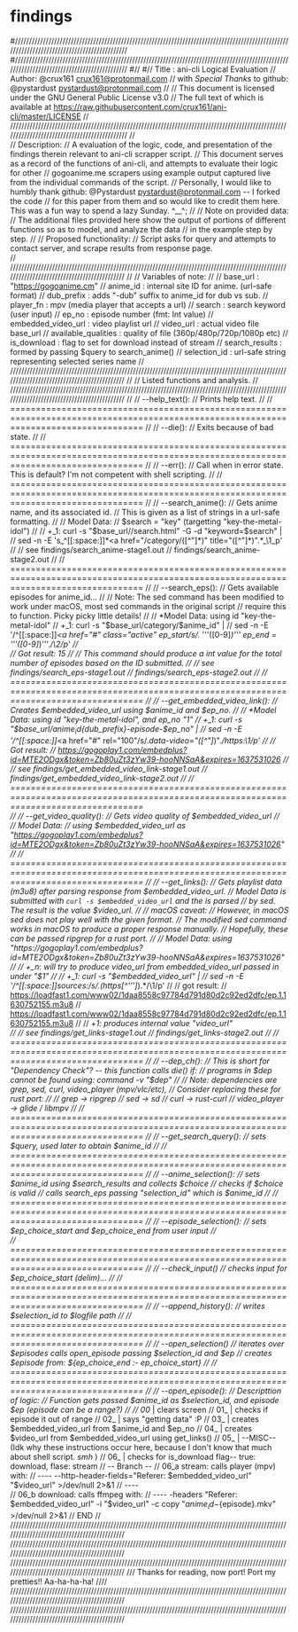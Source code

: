 # findings
#////////////////////////////////////////////////////////////////////////////////////////////////////////////////////////////////////////////
#////////////////////////////////////////////////////////////////////////////////////////////////////////////////////////////////////////////
#//
#//  Title : ani-cli Logical Evaluation
//  Author: @crux161 <crux161@protonmail.com>
//      with *Special Thanks* to github: @pystardust <pystardust@protonmail.com>
//
//  This document is licensed under the GNU General Public License v3.0 
//  The full text of which is available at <https://raw.githubusercontent.com/crux161/ani-cli/master/LICENSE>
//
/////////////////////////////////////////////////////////////////////////////////////////////////////////////////////////////////////////////
//  
//    Description: 
//     A evaluation of the logic, code, and presentation of the findings therein relevant to ani-cli scrapper script. 
//     This document serves as a record of the functions of ani-cli, and attempts to evaluate their logic for other 
//     gogoanime.me scrapers using example output captured live from the individual commands of the script. 
//     Personally, I would like to humbly thank github: @Pystardust <pystardust@protonmail.com> -- I forked the code 
//     for this paper from them and so would like to credit them here. This was a fun way to spend a lazy Sunday. ^__^;
//
//    Note on provided data:
//     The additional files provided here show the output of portions of different functions so as to model, and analyze the data 
//     in the example step by step. 
//
//    Proposed functionality:
//     Script asks for query and attempts to contact server, and scrape results from response page.    
//
////////////////////////////////////////////////////////////////////////////////////////////////////////////////////////////////////////////
//
//    Variables of note:
//
//    base_url            : "https://gogoanime.cm"
//    anime_id            : internal site ID for anime. (url-safe format)
//    dub_prefix          : adds "-dub" suffix to anime_id for dub vs sub.
//    player_fn           : mpv (media player that accepts a url)
//    search              : search keyword (user input)
//    ep_no               : episode number (fmt: Int value)
//    embedded_video_url  : video playlist url 
//    video_url           : actual video file base_url
//    available_qualities : quality of file (360p/480p/720p/1080p etc)
//    is_download         : flag to set for download instead of stream
//    search_results      : formed by passing $query to search_anime()
//    selection_id        : url-safe string representing selected series name
//
////////////////////////////////////////////////////////////////////////////////////////////////////////////////////////////////////////////
//
//    Listed functions and analysis. 
//
////////////////////////////////////////////////////////////////////////////////////////////////////////////////////////////////////////////
//
// --help_text(): 
//      Prints help text.
//
// ======================================================================================================================================
//
// --die():
//      Exits because of bad state.
//
// ======================================================================================================================================
//
// --err(): 
//      Call when in error state. This is default? I'm not competent with shell scripting. 
//
//  ======================================================================================================================================
//
//  --search_anime(): 
//      Gets anime name, and its associated id.
//      This is given as a list of strings in a url-safe formatting.
//
//      Model Data:
//          $search = "key" (targetting "key-the-metal-idol")
//
//          +_1: curl -s "$base_url//search.html" -G -d "keyword=$search" |
//               sed -n -E 's_^[[:space:]]*<a href="/category/([^"]*)" title="([^"]*)".*_\1_p'
//
//          see findings/search_anime-stage1.out
//              findings/search_anime-stage2.out               
//
//  ======================================================================================================================================
//
//  --search_eps(): 
//      Gets available episodes for anime_id... 
//
//      Note: The sed command has been modified to work under macOS, most sed commands in the original script 
//            require this to function. Picky picky little details!
//
//   *Model Data: using id "key-the-metal-idol"
//       +_1: curl -s "$base_url/category/$anime_id" | 
//            sed -n -E '/^[[:space:]]*<a href="#" class="active" ep_start/s/.* '\''([0-9]*)'\'' ep_end = '\''([0-9]*)'\''.*/\2/p'
//            
//            Got result: 15
//
//            This command _should_ produce a int value for the total number of episodes based on the ID submitted. 
//
//           see findings/search_eps-stage1.out
//               findings/search_eps-stage2.out 
//
//  ======================================================================================================================================
//
//  --get_embedded_video_link(): 
//          Creates $embedded_video_url using $anime_id and $ep_no.
//
//     *Model Data: using id "key-the-metal-idol", and ep_no "1"
//      +_1: curl -s "$base_url/$anime_id${dub_prefix}-episode-$ep_no" |
//           sed -n -E '/^[[:space:]]*<a href="#" rel="100"/s/.*data-video="([^"]*)".*/https:\1/p'
//
//           Got result:
//              https://gogoplay1.com/embedplus?id=MTE2ODgx&token=Zb80uZt3zYw39-hooNNSaA&expires=1637531026
//
//           see findings/get_embedded_video_link-stage1.out
//               findings/get_embedded_video_link-stage2.out
//
//  ======================================================================================================================================             
//
//  --get_video_quality():
//         Gets video quality of $embedded_video_url
//      
//     Model Data: 
//        using $embedded_video_url as "https://gogoplay1.com/embedplus?id=MTE2ODgx&token=Zb80uZt3zYw39-hooNNSaA&expires=1637531026"
//
//  ====================================================================================================================================== 
//
//  --get_links():
//        Gets playlist data (m3u8) after parsing response from $embedded_video_url.
//        Model Data is submitted with `curl -s $embedded_video_url` and the is parsed 
//        by sed. The result is the value $video_url.
// 
//        macOS caveat:
//        However, in macOS sed does not play well with the given format. 
//        The modified sed command works in macOS to produce a proper response manually.
//        Hopefully, these can be passed ripgrep for a rust port. 
//
//    Model Data: using "https://gogoplay1.com/embedplus?id=MTE2ODgx&token=Zb80uZt3zYw39-hooNNSaA&expires=1637531026"
//
//        +_n: will try to produce video_url from embedded_video_url passed in under "$1"
//
//        +_1: curl -s "$embedded_video_url" |
//              sed -n -E '/^[[:space:]]*sources:/s/.*(https[^'\'']*).*/\1/p'
//
//              got result:
//                https://loadfast1.com/www02/1daa8558c97784d791d80d2c92ed2dfc/ep.1.1630752155.m3u8
//                https://loadfast1.com/www02/1daa8558c97784d791d80d2c92ed2dfc/ep.1.1630752155.m3u8
//
//        +_1: produces internal value "video_url"   
//
//          see findings/get_links-stage1.out 
//              findings/get_links-stage2.out
//
//  ====================================================================================================================================== 
//
// --dep_ch():
//    This is short for "Dependency Check"? -- this function calls die() if:
//        programs in $dep cannot be found using: command -v "$dep"
//
//        Note: dependencies are grep, sed, curl, video_player (mpv/vlc/etc),
//         Consider replacing these for rust port:
//
//             grep          ->   ripgrep
//             sed           ->   sd 
//             curl          ->   rust-curl 
//             video_player  ->   glide / libmpv 
//
// ======================================================================================================================================
//
// --get_search_query():
//    sets $query, used later to obtain $anime_id
//
// ======================================================================================================================================
//
// --anime_selection():
//    sets $anime_id using $search_results and collects $choice 
//    checks if $choice is valid
//    calls search_eps passing "selection_id" which is $anime_id
//
// ======================================================================================================================================
//
// --episode_selection():
//    sets $ep_choice_start and $ep_choice_end from user input 
//   
// ======================================================================================================================================
// 
// --check_input()
//    checks input for $ep_choice_start (delim)...
//
// ======================================================================================================================================
//
// --append_history():
//   writes $selection_id to $logfile path
//
// ======================================================================================================================================
//
// --open_selection()
//    iterates over $episodes calls open_episode passing $selection_id and $ep
//    creates $episode from: ${ep_choice_end :- ep_choice_start}
//
// ======================================================================================================================================
//
// --open_episode():
//    Descripttion of logic:
//        Function gets passed $anime_id as $selection_id, and episode $ep (episode can be a range?)
//
//        00_   | clears screen
//        01_   | checks if episode it out of range
//        02_   | says "getting data" :P
//        03_   | creates $embedded_video_url from $anime_id and $ep_no
//        04_   | creates $video_url from $embedded_video_url using get_links()
//        05_   | --MISC-- (Idk why these instructions occur here, because I don't know that much about shell script. *smh* )
//        06_   | checks for is_download flag-- true: download, flase: stream
//        -- Branch --
//        06_a    stream: calls player (mpv) with: 
//        ----              --http-header-fields="Referer: $embedded_video_url" "$video_url" >/dev/null 2>&1
//        ----                  
//        06_b    download: calls ffmpeg with: 
//        ----              -headers "Referer: $embedded_video_url" -i "$video_url" -c copy "${anime_id}-${episode}.mkv" >/dev/null 2>&1
//        END 
//
////////////////////////////////////////////////////////////////////////////////////////////////////////////////////////////////////////////
////////////////////////////////////////////////////////////////////////////////////////////////////////////////////////////////////////////
////////////////////////////////////////////////////////////////////////////////////////////////////////////////////////////////////////////
///                                    Thanks for reading, now port! Port my pretties!! Aa-ha-ha-ha!                                    ////
////////////////////////////////////////////////////////////////////////////////////////////////////////////////////////////////////////////
////////////////////////////////////////////////////////////////////////////////////////////////////////////////////////////////////////////
